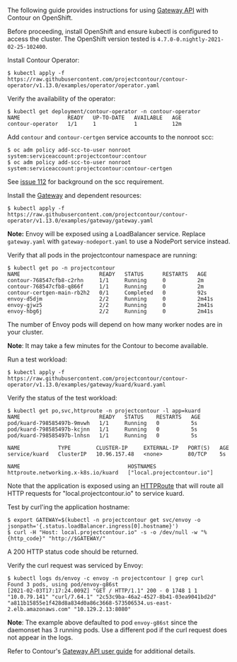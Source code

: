 The following guide provides instructions for using [Gateway API][1] with Contour on OpenShift.

Before proceeding, install OpenShift and ensure kubectl is configured to access the cluster. The
OpenShift version tested is `4.7.0-0.nightly-2021-02-25-102400`.

Install Contour Operator:
```shell
$ kubectl apply -f https://raw.githubusercontent.com/projectcontour/contour-operator/v1.13.0/examples/operator/operator.yaml
```

Verify the availability of the operator:
```shell
$ kubectl get deployment/contour-operator -n contour-operator
NAME               READY   UP-TO-DATE   AVAILABLE   AGE
contour-operator   1/1     1            1           12m
```

Add `contour` and `contour-certgen` service accounts to the nonroot scc:
```shell
$ oc adm policy add-scc-to-user nonroot system:serviceaccount:projectcontour:contour
$ oc adm policy add-scc-to-user nonroot system:serviceaccount:projectcontour:contour-certgen
```
See [issue 112][2] for background on the scc requirement.

Install the [Gateway][3] and dependent resources:
```shell
$ kubectl apply -f https://raw.githubusercontent.com/projectcontour/contour-operator/v1.13.0/examples/gateway/gateway.yaml
```

__Note:__ Envoy will be exposed using a LoadBalancer service. Replace `gateway.yaml` with `gateway-nodeport.yaml` to use
a NodePort service instead.

Verify that all pods in the projectcontour namespace are running:
```shell
$ kubectl get po -n projectcontour
NAME                         READY   STATUS      RESTARTS   AGE
contour-768547cfb8-c2rhn     1/1     Running     0          2m
contour-768547cfb8-q866f     1/1     Running     0          2m
contour-certgen-main-rb2h2   0/1     Completed   0          92s
envoy-d5djm                  2/2     Running     0          2m41s
envoy-gjwz5                  2/2     Running     0          2m41s
envoy-hbg6j                  2/2     Running     0          2m41s
```

The number of Envoy pods will depend on how many worker nodes are in your cluster.

__Note__: It may take a few minutes for the Contour to become available.

Run a test workload:
```shell
$ kubectl apply -f https://raw.githubusercontent.com/projectcontour/contour-operator/v1.13.0/examples/gateway/kuard/kuard.yaml
```

Verify the status of the test workload:
```shell
$ kubectl get po,svc,httproute -n projectcontour -l app=kuard
NAME                         READY   STATUS    RESTARTS   AGE
pod/kuard-798585497b-9mvwh   1/1     Running   0          5s
pod/kuard-798585497b-kcjnn   1/1     Running   0          5s
pod/kuard-798585497b-lnhsn   1/1     Running   0          5s

NAME            TYPE        CLUSTER-IP     EXTERNAL-IP   PORT(S)   AGE
service/kuard   ClusterIP   10.96.157.48   <none>        80/TCP    5s

NAME                                  HOSTNAMES
httproute.networking.x-k8s.io/kuard   ["local.projectcontour.io"]
```

Note that the application is exposed using an [HTTPRoute][4] that will route all HTTP requests for
"local.projectcontour.io" to service kuard.

Test by curl'ing the application hostname:
```shell
$ export GATEWAY=$(kubectl -n projectcontour get svc/envoy -o jsonpath='{.status.loadBalancer.ingress[0].hostname}')
$ curl -H "Host: local.projectcontour.io" -s -o /dev/null -w "%{http_code}" "http://$GATEWAY/"
```

A 200 HTTP status code should be returned.

Verify the curl request was serviced by Envoy:
```shell
$ kubectl logs ds/envoy -c envoy -n projectcontour | grep curl
Found 3 pods, using pod/envoy-g86st
[2021-02-03T17:17:24.009Z] "GET / HTTP/1.1" 200 - 0 1748 1 1 "10.0.79.141" "curl/7.64.1" "2c53c9ba-46a2-4527-8b41-03ea9041bd2d" "a811b15855e1f428d8a834d0a86c3668-573506534.us-east-2.elb.amazonaws.com" "10.129.2.13:8080"
```
__Note__: The example above defaulted to pod `envoy-g86st` since the daemonset has 3 running pods. Use a different pod
if the curl request does not appear in the logs.

Refer to Contour's [Gateway API user guide][5] for additional details.

[1]: https://gateway-api.sigs.k8s.io/
[2]: https://github.com/projectcontour/contour-operator/issues/112
[3]: https://gateway-api.sigs.k8s.io/gateway/
[4]: https://gateway-api.sigs.k8s.io/httproute/
[5]: https://projectcontour.io/guides/gateway-api/
